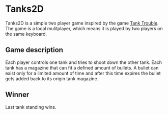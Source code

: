# Tanks2D

Tanks2D is a simple two player game inspired by the game [Tank Trouble](https://tanktrouble.com/). The game is a local mulitplayer, which means it is played by two players on the same keyboard.

## Game description

Each player controls one tank and tries to shoot down the other tank. Each tank has a magazine that can fit a defined amount of bullets. A bullet can exist only for a limited amount of time and after this time expires the bullet gets added back to its origin tank magazine.

## Winner

Last tank standing wins.
